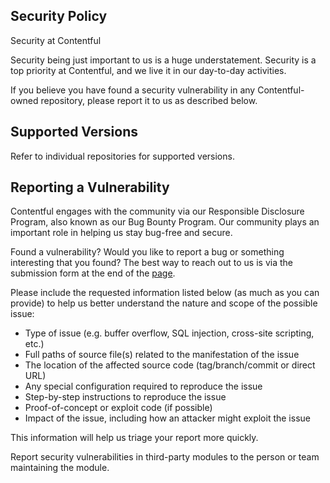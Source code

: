 ## Security Policy

Security at Contentful

Security being just important to us is a huge understatement. Security is a top priority at Contentful, and we live it in our day-to-day activities.

If you believe you have found a security vulnerability in any Contentful-owned repository, please report it to us as described below.

## Supported Versions

Refer to individual repositories for supported versions.

## Reporting a Vulnerability

Contentful engages with the community via our Responsible Disclosure Program, also known as our Bug Bounty Program. Our community plays an important role in helping us stay bug-free and secure.

Found a vulnerability? Would you like to report a bug or something interesting that you found? The best way to reach out to us is via the submission form at the end of the [page](https://www.contentful.com/security/).

Please include the requested information listed below (as much as you can provide) to help us better understand the nature and scope of the possible issue:

- Type of issue (e.g. buffer overflow, SQL injection, cross-site scripting, etc.)
- Full paths of source file(s) related to the manifestation of the issue
- The location of the affected source code (tag/branch/commit or direct URL)
- Any special configuration required to reproduce the issue
- Step-by-step instructions to reproduce the issue
- Proof-of-concept or exploit code (if possible)
- Impact of the issue, including how an attacker might exploit the issue

This information will help us triage your report more quickly.

Report security vulnerabilities in third-party modules to the person or team maintaining the module.